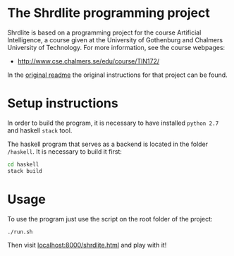 The Shrdlite programming project
================================

Shrdlite is based on a programming project for the course Artificial
Intelligence, a course given at the University of Gothenburg and Chalmers
University of Technology.  For more information, see the course webpages:

- <http://www.cse.chalmers.se/edu/course/TIN172/>

In the [original readme](ORIG_README.md) the original instructions for that project can be
found.


Setup instructions
==========================

In order to build the program, it is necessary to have installed `python 2.7`
and haskell `stack` tool.

The haskell program that serves as a backend is located in the folder
`/haskell`. It is necessary to build it first:

```bash
cd haskell
stack build
```



Usage 
==========================

To use the program just use the script on the root folder of the project:

```bash
./run.sh

```

Then visit [localhost:8000/shrdlite.html](https://localhost:8000/shrdlite.html) and play
with it!
